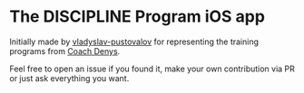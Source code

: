# The DISCIPLINE Program iOS app

Initially made by [vladyslav-pustovalov](https://github.com/vladyslav-pustovalov) for representing the training programs from [Coach Denys](https://www.instagram.com/the_discipline_program/).

Feel free to open an issue if you found it, make your own contribution via PR or just ask everything you want.
